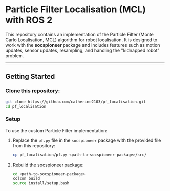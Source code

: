 # Particle Filter Localisation (MCL) with ROS 2

This repository contains an implementation of the Particle Filter (Monte Carlo Localisation, MCL) algorithm for robot localisation. It is designed to work with the **socspioneer** package and includes features such as motion updates, sensor updates, resampling, and handling the "kidnapped robot" problem.

---

## Getting Started

### Clone this repository:
   ```bash
   git clone https://github.com/catherine2103/pf_localisation.git
   cd pf_localisation
   ```

### Setup

To use the custom Particle Filter implementation:

1. Replace the `pf.py` file in the `socspioneer` package with the provided file from this repository:
   ```bash
   cp pf_localisation/pf.py <path-to-socspioneer-package>/src/

2. Rebuild the socspioneer package:
   ```bash
   cd <path-to-socspioneer-package>
   colcon build
   source install/setup.bash
   ```
